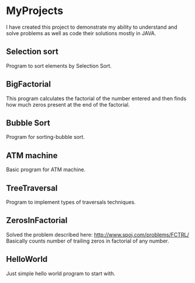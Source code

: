 # MyProjects
I have created this project to demonstrate my ability to understand and solve problems as well as code their solutions mostly in JAVA.
## Selection sort
Program to sort elements by Selection Sort.
## BigFactorial
This program calculates the factorial of the number entered and then finds how much zeros present at the end of the factorial.
## Bubble Sort
Program for sorting-bubble sort.
## ATM machine
Basic program for ATM machine.
## TreeTraversal
Program to implement types of traversals techniques.
## ZerosInFactorial
Solved the problem described here: http://www.spoj.com/problems/FCTRL/
Basically counts number of trailing zeros in factorial of any number.
## HelloWorld
Just simple hello world program to start with.


